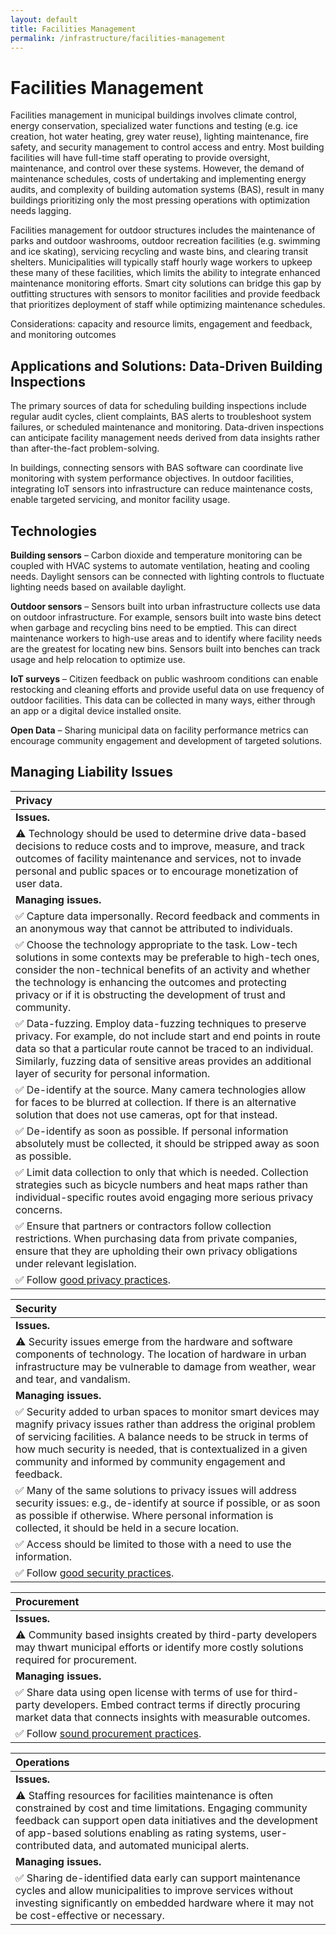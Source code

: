 ```yaml
---
layout: default
title: Facilities Management
permalink: /infrastructure/facilities-management
---
```


# Facilities Management

Facilities management in municipal buildings involves climate control, energy conservation, specialized water functions and testing \(e.g. ice creation, hot water heating, grey water reuse\), lighting maintenance, fire safety, and security management to control access and entry. Most building facilities will have full-time staff operating to provide oversight, maintenance, and control over these systems. However, the demand of maintenance schedules, costs of undertaking and implementing energy audits, and complexity of building automation systems \(BAS\), result in many buildings prioritizing only the most pressing operations with optimization needs lagging.

Facilities management for outdoor structures includes the maintenance of parks and outdoor washrooms, outdoor recreation facilities \(e.g. swimming and ice skating\), servicing recycling and waste bins, and clearing transit shelters. Municipalities will typically staff hourly wage workers to upkeep these many of these facilities, which limits the ability to integrate enhanced maintenance monitoring efforts. Smart city solutions can bridge this gap by outfitting structures with sensors to monitor facilities and provide feedback that prioritizes deployment of staff while optimizing maintenance schedules.

Considerations: capacity and resource limits, engagement and feedback, and monitoring outcomes

## Applications and Solutions: Data-Driven Building Inspections

The primary sources of data for scheduling building inspections include regular audit cycles, client complaints, BAS alerts to troubleshoot system failures, or scheduled maintenance and monitoring. Data-driven inspections can anticipate facility management needs derived from data insights rather than after-the-fact problem-solving.

In buildings, connecting sensors with BAS software can coordinate live monitoring with system performance objectives. In outdoor facilities, integrating IoT sensors into infrastructure can reduce maintenance costs, enable targeted servicing, and monitor facility usage.

## Technologies

**Building sensors** – Carbon dioxide and temperature monitoring can be coupled with HVAC systems to automate ventilation, heating and cooling needs. Daylight sensors can be connected with lighting controls to fluctuate lighting needs based on available daylight.

**Outdoor sensors** – Sensors built into urban infrastructure collects use data on outdoor infrastructure. For example, sensors built into waste bins detect when garbage and recycling bins need to be emptied. This can direct maintenance workers to high-use areas and to identify where facility needs are the greatest for locating new bins. Sensors built into benches can track usage and help relocation to optimize use.

**IoT surveys** – Citizen feedback on public washroom conditions can enable restocking and cleaning efforts and provide useful data on use frequency of outdoor facilities. This data can be collected in many ways, either through an app or a digital device installed onsite.

**Open Data** – Sharing municipal data on facility performance metrics can encourage community engagement and development of targeted solutions.

## Managing Liability Issues

| Privacy |
| :--- |
| **Issues.** |
| ⚠ Technology should be used to determine drive data-based decisions to reduce costs and to improve, measure, and track outcomes of facility maintenance and services, not to invade personal and public spaces or to encourage monetization of user data. |
| **Managing issues.** |
| ✅ Capture data impersonally.  Record feedback and comments in an anonymous way that cannot be attributed to individuals. |
| ✅ Choose the technology appropriate to the task.  Low-tech solutions in some contexts may be preferable to high-tech ones, consider the non-technical benefits of an activity and whether the technology is enhancing the outcomes and protecting privacy or if it is obstructing the development of trust and community. |
| ✅ Data-fuzzing. Employ data-fuzzing techniques to preserve privacy. For example, do not include start and end points in route data so that a particular route cannot be traced to an individual. Similarly, fuzzing data of sensitive areas provides an additional layer of security for personal information. |
| ✅ De-identify at the source. Many camera technologies allow for faces to be blurred at collection. If there is an alternative solution that does not use cameras, opt for that instead. |
| ✅ De-identify as soon as possible.  If personal information absolutely must be collected, it should be stripped away as soon as possible. |
| ✅ Limit data collection to only that which is needed. Collection strategies such as bicycle numbers and heat maps rather than individual-specific routes avoid engaging more serious privacy concerns. |
| ✅ Ensure that partners or contractors follow collection restrictions. When purchasing data from private companies, ensure that they are upholding their own privacy obligations under relevant legislation. |
| ✅ Follow [good privacy practices](../meta-issues/privacy.md). |

| Security |
| :--- |
| **Issues.** |
| ⚠ Security issues emerge from the hardware and software components of technology. The location of hardware in urban infrastructure may be vulnerable to damage from weather, wear and tear, and vandalism. |
| **Managing issues.** |
| ✅ Security added to urban spaces to monitor smart devices may magnify privacy issues rather than address the original problem of servicing facilities. A balance needs to be struck in terms of how much security is needed, that is contextualized in a given community and informed by community engagement and feedback. |
| ✅ Many of the same solutions to privacy issues will address security issues:  e.g., de-identify at source if possible, or as soon as possible if otherwise.  Where personal information is collected, it should be held in a secure location. |
| ✅ Access should be limited to those with a need to use the information. |
| ✅ Follow [good security practices](../meta-issues/security.md). |

| Procurement |
| :--- |
| **Issues.** |
| ⚠ Community based insights created by third-party developers may thwart municipal efforts or identify more costly solutions required for procurement. |
| **Managing issues.** |
| ✅ Share data using open license with terms of use for third-party developers. Embed contract terms if directly procuring market data that connects insights with measurable outcomes. |
| ✅ Follow [sound procurement practices](../meta-issues/untitled-2.md). |

| Operations |
| :--- |
| **Issues.** |
| ⚠ Staffing resources for facilities maintenance is often constrained by cost and time limitations. Engaging community feedback can support open data initiatives and the development of app-based solutions enabling as rating systems, user-contributed data, and automated municipal alerts. |
| **Managing issues.** |
| ✅ Sharing de-identified data early can support maintenance cycles and allow municipalities to improve services without investing significantly on embedded hardware where it may not be cost-effective or necessary. |

